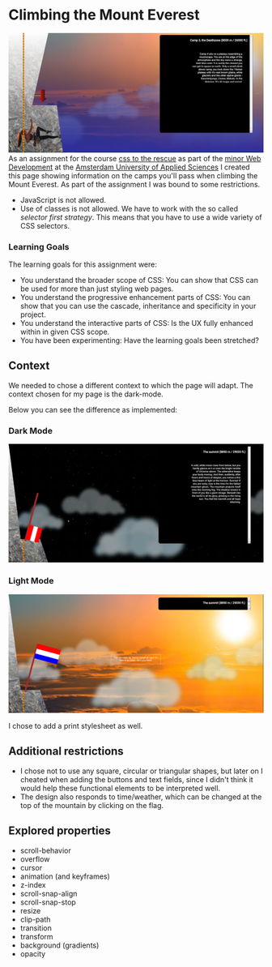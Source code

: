 # Climbing the Mount Everest
![screenshot](https://github.com/lennartdeknikker/css-to-the-rescue-1920/blob/master/wiki-resources/screenshot.png)
As an assignment for the course [css to the rescue](https://github.com/cmda-minor-web/css-to-the-rescue-1920) as part of the [minor Web Development](https://github.com/cmda-minor-web) at the [Amsterdam University of Applied Sciences](https://www.cmd-amsterdam.nl/) I created this page showing information on the camps you'll pass when climbing the Mount Everest. As part of the assignment I was bound to some restrictions.
- JavaScript is not allowed.
- Use of classes is not allowed. We have to work with the so called *selector first strategy*. This means that you have to use a wide variety of CSS selectors.

### Learning Goals
The learning goals for this assignment were:
- You understand the broader scope of CSS: You can show that CSS can be used for more than just styling web pages.
- You understand the progressive enhancement parts of CSS: You can show that you can use the cascade, inheritance and specificity in your project.
- You understand the interactive parts of CSS: Is the UX fully enhanced within in given CSS scope.
- You have been experimenting: Have the learning goals been stretched?

## Context
We needed to chose a different context to which the page will adapt.
The context chosen for my page is the dark-mode.

Below you can see the difference as implemented:
### Dark Mode
![Dark Mode](https://github.com/lennartdeknikker/css-to-the-rescue-1920/blob/master/wiki-resources/dark-mode.png)
### Light Mode
![Dark Mode](https://github.com/lennartdeknikker/css-to-the-rescue-1920/blob/master/wiki-resources/light-mode.png)

I chose to add a print stylesheet as well.

## Additional restrictions
- I chose not to use any square, circular or triangular shapes, but later on I cheated when adding the buttons and text fields, since I didn't think it would help these functional elements to be interpreted well.
- The design also responds to time/weather, which can be changed at the top of the mountain by clicking on the flag.

## Explored properties
- scroll-behavior
- overflow
- cursor
- animation (and keyframes)
- z-index
- scroll-snap-align
- scroll-snap-stop
- resize
- clip-path
- transition
- transform
- background (gradients)
- opacity